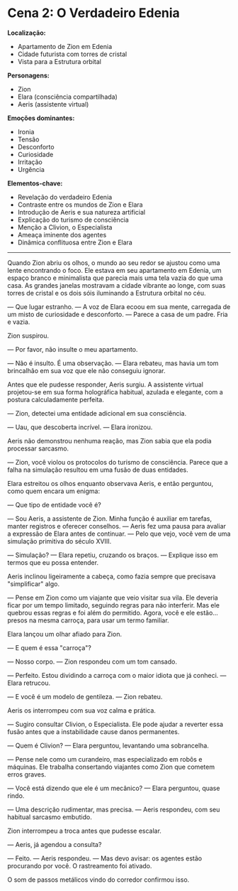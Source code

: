 # Cena 2: O Verdadeiro Edenia

**Localização:** 
- Apartamento de Zion em Edenia
- Cidade futurista com torres de cristal
- Vista para a Estrutura orbital

**Personagens:**
- Zion
- Elara (consciência compartilhada)
- Aeris (assistente virtual)

**Emoções dominantes:**
- Ironia
- Tensão
- Desconforto
- Curiosidade
- Irritação
- Urgência

**Elementos-chave:**
- Revelação do verdadeiro Edenia
- Contraste entre os mundos de Zion e Elara
- Introdução de Aeris e sua natureza artificial
- Explicação do turismo de consciência
- Menção a Clivion, o Especialista
- Ameaça iminente dos agentes
- Dinâmica conflituosa entre Zion e Elara

---

Quando Zion abriu os olhos, o mundo ao seu redor se ajustou como uma lente encontrando o foco. Ele estava em seu apartamento em Edenia, um espaço branco e minimalista que parecia mais uma tela vazia do que uma casa. As grandes janelas mostravam a cidade vibrante ao longe, com suas torres de cristal e os dois sóis iluminando a Estrutura orbital no céu.

— Que lugar estranho. — A voz de Elara ecoou em sua mente, carregada de um misto de curiosidade e desconforto. — Parece a casa de um padre. Fria e vazia.

Zion suspirou.

— Por favor, não insulte o meu apartamento.

— Não é insulto. É uma observação. — Elara rebateu, mas havia um tom brincalhão em sua voz que ele não conseguiu ignorar.

Antes que ele pudesse responder, Aeris surgiu. A assistente virtual projetou-se em sua forma holográfica habitual, azulada e elegante, com a postura calculadamente perfeita.

— Zion, detectei uma entidade adicional em sua consciência.

— Uau, que descoberta incrível. — Elara ironizou.

Aeris não demonstrou nenhuma reação, mas Zion sabia que ela podia processar sarcasmo.

— Zion, você violou os protocolos do turismo de consciência. Parece que a falha na simulação resultou em uma fusão de duas entidades.

Elara estreitou os olhos enquanto observava Aeris, e então perguntou, como quem encara um enigma:

— Que tipo de entidade você é?

— Sou Aeris, a assistente de Zion. Minha função é auxiliar em tarefas, manter registros e oferecer conselhos. — Aeris fez uma pausa para avaliar a expressão de Elara antes de continuar. — Pelo que vejo, você vem de uma simulação primitiva do século XVIII.

— Simulação? — Elara repetiu, cruzando os braços. — Explique isso em termos que eu possa entender.

Aeris inclinou ligeiramente a cabeça, como fazia sempre que precisava "simplificar" algo.

— Pense em Zion como um viajante que veio visitar sua vila. Ele deveria ficar por um tempo limitado, seguindo regras para não interferir. Mas ele quebrou essas regras e foi além do permitido. Agora, você e ele estão... presos na mesma carroça, para usar um termo familiar.

Elara lançou um olhar afiado para Zion.

— E quem é essa "carroça"?

— Nosso corpo. — Zion respondeu com um tom cansado.

— Perfeito. Estou dividindo a carroça com o maior idiota que já conheci. — Elara retrucou.

— E você é um modelo de gentileza. — Zion rebateu.

Aeris os interrompeu com sua voz calma e prática.

— Sugiro consultar Clivion, o Especialista. Ele pode ajudar a reverter essa fusão antes que a instabilidade cause danos permanentes.

— Quem é Clivion? — Elara perguntou, levantando uma sobrancelha.

— Pense nele como um curandeiro, mas especializado em robôs e máquinas. Ele trabalha consertando viajantes como Zion que cometem erros graves.

— Você está dizendo que ele é um mecânico? — Elara perguntou, quase rindo.

— Uma descrição rudimentar, mas precisa. — Aeris respondeu, com seu habitual sarcasmo embutido.

Zion interrompeu a troca antes que pudesse escalar.

— Aeris, já agendou a consulta?

— Feito. — Aeris respondeu. — Mas devo avisar: os agentes estão procurando por você. O rastreamento foi ativado.

O som de passos metálicos vindo do corredor confirmou isso.
